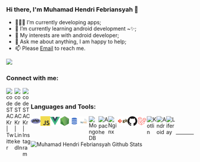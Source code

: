 ### Hi there, I'm Muhamad Hendri Febriansyah 👋

- 👨🏽‍💻 I’m currently developing apps;
- 🌱 I’m currently learning android development ~✨; 
- 🤔 My interests are with android developer;
- 💬 Ask me about anything, I am happy to help;
- 📫 Please [Email](mailto:hendrifebriansyah28@gmail.com) to reach me.

<img src="https://komarev.com/ghpvc/?username=mhendrif&color=green&style=flat-square">

### Connect with me:

[<img align="left" alt="codeSTACKr | Twitter" width="22px" src="https://cdn.jsdelivr.net/npm/simple-icons@v3/icons/twitter.svg" />][twitter]
[<img align="left" alt="codeSTACKr | LinkedIn" width="22px" src="https://cdn.jsdelivr.net/npm/simple-icons@v3/icons/linkedin.svg" />][linkedin]
[<img align="left" alt="codeSTACKr | Instagram" width="22px" src="https://cdn.jsdelivr.net/npm/simple-icons@v3/icons/instagram.svg" />][instagram]

<br />

### Languages and Tools:

<img align="left" title="PHP" alt="Php" width="26px" src="https://raw.githubusercontent.com/github/explore/80688e429a7d4ef2fca1e82350fe8e3517d3494d/topics/php/php.png" />
<img align="left" title="JavaScript" alt="JavaScript" width="26px" src="https://raw.githubusercontent.com/github/explore/80688e429a7d4ef2fca1e82350fe8e3517d3494d/topics/javascript/javascript.png" />
<img align="left" title="Vuejs" alt="Vuejs" width="26px" src="https://raw.githubusercontent.com/github/explore/80688e429a7d4ef2fca1e82350fe8e3517d3494d/topics/vue/vue.png" />
<img align="left" title="Node.js" alt="Node.js" width="26px" src="https://raw.githubusercontent.com/github/explore/80688e429a7d4ef2fca1e82350fe8e3517d3494d/topics/nodejs/nodejs.png" />

<img align="left" title="SQL" alt="SQL" width="26px" src="https://raw.githubusercontent.com/github/explore/80688e429a7d4ef2fca1e82350fe8e3517d3494d/topics/sql/sql.png" />
<img align="left" title="MySQL" alt="MySQL" width="26px" src="https://raw.githubusercontent.com/github/explore/80688e429a7d4ef2fca1e82350fe8e3517d3494d/topics/mysql/mysql.png" />
<img align="left" title="MongoDB" alt="MongoDB" width="26px" src="https://user-images.githubusercontent.com/24228896/101882425-722d4700-3bc8-11eb-883b-a4cf34c31a2a.png" />

<img align="left" title="Apache" alt="Apache" width="26px" src="https://user-images.githubusercontent.com/24228896/101881537-262dd280-3bc7-11eb-8807-fefda2c18b8f.png" />
<img align="left" title="Nginx" alt="Nginx" width="26px" src="https://user-images.githubusercontent.com/24228896/101881532-24640f00-3bc7-11eb-960b-53815396dee1.png" />

<img align="left" title="Git" alt="Git" width="26px" src="https://raw.githubusercontent.com/github/explore/80688e429a7d4ef2fca1e82350fe8e3517d3494d/topics/git/git.png" />
<img align="left" title="GitHub" alt="GitHub" width="26px" src="https://raw.githubusercontent.com/github/explore/78df643247d429f6cc873026c0622819ad797942/topics/github/github.png" />
<img align="left" title="Laravel" alt="Laravel" width="26px" src="https://raw.githubusercontent.com/github/explore/e94815998e4e0713912fed477a1f346ec04c3da2/topics/laravel/laravel.png" />
<img align="left" title="Kotlin" alt="Kotlin" width="26px" src="https://user-images.githubusercontent.com/24228896/101880567-b66b1800-3bc5-11eb-9ee7-6cfc4a745260.jpg" />
<img align="left" title="Android" alt="Android" width="26px" src="https://user-images.githubusercontent.com/24228896/101881764-760c9980-3bc7-11eb-84b8-b8853ee961d6.png" />
<img align="left" title="Liferay" alt="Liferay" width="26px" src="https://user-images.githubusercontent.com/24228896/101882389-68a3df00-3bc8-11eb-92b7-5861516cecea.png" />

<br />
<br />

---

<img align="left" alt="Muhamad Hendri Febriansyah Github Stats" src="https://github-readme-stats.vercel.app/api?username=mhendrif&show_icons=true&hide_border=true" />

[website]: https://jalansiperantau.wordpress.com/
[twitter]: https://twitter.com/hendrifbs
[instagram]: https://instagram.com/hendrifbs
[linkedin]: https://www.linkedin.com/in/m-hendri-febriansyah/